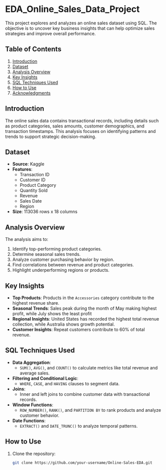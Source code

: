 # EDA_Online_Sales_Data_Project
This project explores and analyzes an online sales dataset using SQL. The objective is to uncover key business insights that can help optimize sales strategies and improve overall performance.

## Table of Contents
1. [Introduction](#introduction)
2. [Dataset](#dataset)
3. [Analysis Overview](#analysis-overview)
4. [Key Insights](#key-insights)
5. [SQL Techniques Used](#sql-techniques-used)
6. [How to Use](#how-to-use)
7. [Acknowledgments](#acknowledgments)

## Introduction
The online sales data contains transactional records, including details such as product categories, sales amounts, customer demographics, and transaction timestamps. This analysis focuses on identifying patterns and trends to support strategic decision-making.

## Dataset
- **Source**: Kaggle
- **Features**:
  - Transaction ID
  - Customer ID
  - Product Category
  - Quantity Sold
  - Revenue
  - Sales Date
  - Region
- **Size**: 113036 rows x 18 columns

## Analysis Overview
The analysis aims to:
1. Identify top-performing product categories.
2. Determine seasonal sales trends.
3. Analyze customer purchasing behavior by region.
4. Find correlations between revenue and product categories.
5. Highlight underperforming regions or products.

## Key Insights
- **Top Products**: Products in the `Accessories` category contribute to the highest revenue share.
- **Seasonal Trends**: Sales peak during the month of May making highest profit, while July shows the least profit
- **Regional Insights**: United States has recorded the highest total revenue collection, while Australia shows growth potential.
- **Customer Insights**: Repeat customers contribute to 60% of total revenue.

## SQL Techniques Used
- **Data Aggregation**:
  - `SUM()`, `AVG()`, and `COUNT()` to calculate metrics like total revenue and average sales.
- **Filtering and Conditional Logic**:
  - `WHERE`, `CASE`, and `HAVING` clauses to segment data.
- **Joins**:
  - Inner and left joins to combine customer data with transactional records.
- **Window Functions**:
  - `ROW_NUMBER()`, `RANK()`, and `PARTITION BY` to rank products and analyze customer behavior.
- **Date Functions**:
  - `EXTRACT()` and `DATE_TRUNC()` to analyze temporal patterns.

## How to Use
1. Clone the repository:
   ```bash
   git clone https://github.com/your-username/Online-Sales-EDA.git
